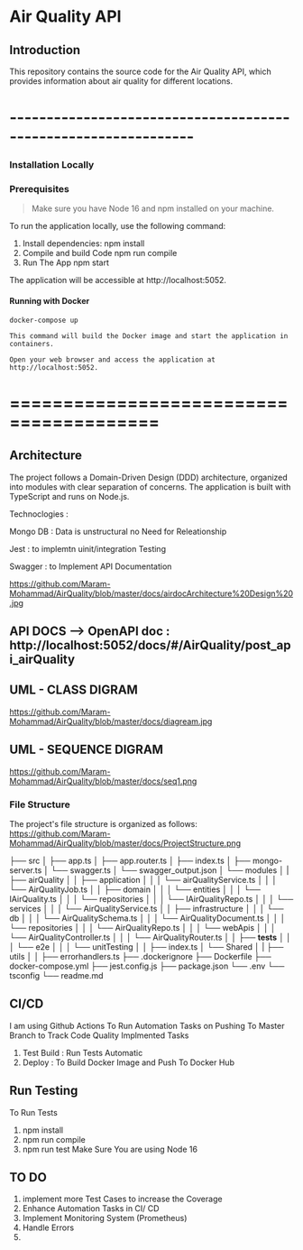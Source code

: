 # Air Quality API

## Introduction

This repository contains the source code for the Air Quality API, which provides information about air quality for different locations.

# ---------------------------------------------------------------

### Installation Locally
### Prerequisites

> Make sure you have Node 16 and npm installed on your machine.

To run the application locally, use the following command:
1. Install dependencies:
    npm install 
2. Compile and build Code 
    npm run compile
3. Run The App 
    npm start

The application will be accessible at http://localhost:5052.


#### Running with Docker 

    docker-compose up

    This command will build the Docker image and start the application in containers.

    Open your web browser and access the application at http://localhost:5052.

# ========================================

## Architecture

The project follows a Domain-Driven Design (DDD) architecture, organized into modules with clear separation of concerns. The application is built with TypeScript and runs on Node.js.
 
Technoclogies : 

Mongo DB : 
Data is unstructural 
no Need for Releationship 

Jest : 
to implemtn uinit/integration Testing 

Swagger : 
to Implement API Documentation 


https://github.com/Maram-Mohammad/AirQuality/blob/master/docs/airdocArchitecture%20Design%20.jpg

## API DOCS --> OpenAPI doc : http://localhost:5052/docs/#/AirQuality/post_api_airQuality
## UML - CLASS DIGRAM 
https://github.com/Maram-Mohammad/AirQuality/blob/master/docs/diagream.jpg

## UML -  SEQUENCE DIGRAM  
https://github.com/Maram-Mohammad/AirQuality/blob/master/docs/seq1.png




### File Structure

The project's file structure is organized as follows:
https://github.com/Maram-Mohammad/AirQuality/blob/master/docs/ProjectStructure.png


├── src
│   ├── app.ts
│   ├── app.router.ts
│   ├── index.ts
│   ├── mongo-server.ts
│   └── swagger.ts
│   └── swagger_output.json
│   └── modules
│   |   ├── airQuality
│   │       ├── application
│   │   │       └── airQualityService.ts
│   │   │       └── AirQualityJob.ts
│   │       ├── domain
│   │   │       └── entities
│   │   │               └── IAirQuality.ts
│   │   │       └── repositories
│   │   │               └── IAirQualityRepo.ts
│   │   │       └── services
│   │   │               └── AirQualityService.ts
│   │       ├── infrastructure
│   │   │       └── db
│   │   │            └── AirQualitySchema.ts
│   │   │            └── AirQualityDocument.ts
│   │   │       └── repositories
│   │   │            └── AirQualityRepo.ts
│   │   │       └── webApis
│   │   │            └── AirQualityController.ts
│   │   │            └── AirQualityRouter.ts
│   │       ├── __tests__
│   │   │       └── e2e
│   │   │       └── unitTesting
│   │       ├── index.ts
│   └── Shared
│   |   ├── utils
│   │       ├── errorhandlers.ts
├── .dockerignore
├── Dockerfile
├── docker-compose.yml
├── jest.config.js
├── package.json
└── .env
└── tsconfig
└── readme.md


## CI/CD
I am using Github Actions To Run Automation Tasks on Pushing To Master Branch to Track Code Quality 
Implmented Tasks 
1. Test Build : Run Tests Automatic 
2. Deploy : To Build Docker Image and Push To Docker Hub 

## Run Testing 
To Run Tests 
1. npm install 
2. npm run compile 
3. npm run test 
Make Sure You are using Node 16 


## TO DO  
1. implement more Test Cases to increase the Coverage 
2. Enhance Automation Tasks in CI/ CD 
3. Implement Monitoring System (Prometheus)
4. Handle Errors 
5. 









